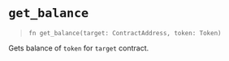 # `get_balance`

> `fn get_balance(target: ContractAddress, token: Token)`

Gets balance of `token` for `target` contract.